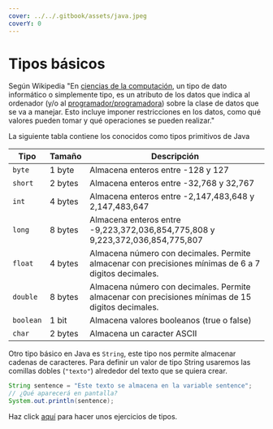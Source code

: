 ```yaml
---
cover: ../../.gitbook/assets/java.jpeg
coverY: 0
---
```


# Tipos básicos

Según Wikipedia "En [ciencias de la computación](https://es.wikipedia.org/wiki/Ciencias\_de\_la\_computaci%C3%B3n), un tipo de dato informático o simplemente tipo, es un atributo de los datos que indica al ordenador (y/o al [programador/programadora](https://es.wikipedia.org/wiki/Programador)) sobre la clase de datos que se va a manejar. Esto incluye imponer restricciones en los datos, como qué valores pueden tomar y qué operaciones se pueden realizar."​

La siguiente tabla contiene los conocidos como tipos primitivos de Java

| Tipo      | Tamaño  | Descripción                                                                                          |
| --------- | ------- | ---------------------------------------------------------------------------------------------------- |
| `byte`    | 1 byte  | Almacena enteros entre -128 y 127                                                                    |
| `short`   | 2 bytes | Almacena enteros entre -32,768 y 32,767                                                              |
| `int`     | 4 bytes | Almacena enteros entre -2,147,483,648 y 2,147,483,647                                                |
| `long`    | 8 bytes | Almacena enteros entre -9,223,372,036,854,775,808 y 9,223,372,036,854,775,807                        |
| `float`   | 4 bytes | Almacena número con decimales. Permite almacenar con precisiones mínimas de 6 a 7 digitos decimales. |
| `double`  | 8 bytes | Almacena número con decimales. Permite almacenar con precisiones mínimas de 15 digitos decimales.    |
| `boolean` | 1 bit   | Almacena valores booleanos (true o false)                                                            |
| `char`    | 2 bytes | Almacena un caracter ASCII                                                                           |

Otro tipo básico en Java es `String`, este tipo nos permite almacenar cadenas de caracteres. Para definir un valor de tipo String usaremos las comillas dobles (`"texto"`) alrededor del texto que se quiera crear.

```java
String sentence = "Este texto se almacena en la variable sentence";
// ¿Qué aparecerá en pantalla?
System.out.println(sentence);
```

Haz click [aquí](https://www.w3schools.com/java/exercise.asp?filename=exercise\_data\_types1) para hacer unos ejercicios de tipos.

